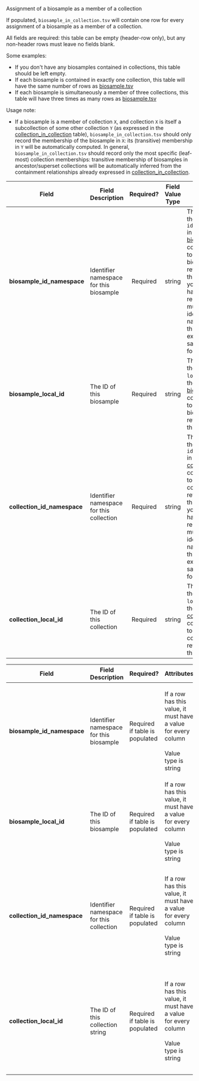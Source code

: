 Assignment of a biosample as a member of a collection

If populated, `biosample_in_collection.tsv` will contain one row for every assignment of a biosample as a member of a collection.

All fields are required: this table can be empty (header-row only), but any non-header rows must leave no fields blank.

Some examples:   
- If you don't have any biosamples contained in collections, this table should be left empty.
- If each biosample is contained in exactly one collection, this table will have the same number of rows as [biosample.tsv](./TableInfo:-biosample.tsv)
- If each biosample is simultaneously a member of three collections, this table will have three times as many rows as [biosample.tsv](./TableInfo:-biosample.tsv)

Usage note:
- If a biosample is a member of collection `X`, and collection `X` is itself a subcollection of some other collection `Y` (as expressed in the [collection_in_collection](./TableInfo:-collection_in_collection.tsv) table), `biosample_in_collection.tsv` should only record the membership of the biosample in `X`: its (transitive) membership in `Y` will be automatically computed. In general, `biosample_in_collection.tsv` should record only the most specific (leaf-most) collection memberships: transitive membership of biosamples in ancestor/superset collections will be automatically inferred from the containment relationships already expressed in [collection_in_collection](./TableInfo:-collection_in_collection.tsv).


Field | Field Description | Required? | Field Value Type | Extra Info 
------|-------------------|:-----------:|:-------------:|------------
**biosample_id_namespace** | Identifier namespace for this biosample  | Required | string | This will be the value of `id_namespace` in the row in [biosample.tsv](./TableInfo:-biosample.tsv) corresponding to the biosample referenced in this row. If your program has not registered multiple CFDE identifier namnespaces, this will be exactly the same value for all rows.
**biosample_local_id** | The ID of this biosample | Required | string | This will be the value of `local_id` in the row in [biosample.tsv](./TableInfo:-biosample.tsv) corresponding to the biosample referenced in this row.
**collection_id_namespace** | Identifier namespace for this collection | Required | string | This will be the value of `id_namespace` in the row in [collection.tsv](./TableInfo:-collection.tsv) corresponding to the collection referenced in this row. If your program has not registered multiple CFDE identifier namespaces, this will be exactly the same value for all rows.
**collection_local_id** | The ID of this collection | Required | string | This will be the value of `local_id` in the row in [collection.tsv](./TableInfo:-collection.tsv) corresponding to the collection referenced in this row.


Field | Field Description | Required? |  Attributes | Extra Info 
------|-------------------|-----------|-------------|------------
**biosample_id_namespace** | Identifier namespace for this biosample | Required if table is populated | If a row has this value, it must have a value for every column <br /><br />Value type is string | For each row (each biosample), this will be the value of `id_namespace` in [biosample.tsv](./TableInfo:-biosample.tsv) for this biosample. If your program has not implemented multiple id_namespaces, this will be exactly the same for all rows and in the `collection_id_namespace` column
**biosample_local_id** | The ID of this biosample |  Required if table is populated | If a row has this value, it must have a value for every column<br /><br /> Value type is string | For each row (each biosample), this will be the value of `local_id` in [biosample.tsv](./TableInfo:-biosample.tsv) for this biosample
**collection_id_namespace** | Identifier namespace for this collection | Required if table is populated | If a row has this value, it must have a value for every column<br /><br />Value type is string | For each row (each biosample), this will be the value of `id_namespace` in [collection.tsv](./TableInfo:-collection.tsv) for the collection this biosample was taken from. If your program has not implemented multiple id_namespaces, this will be exactly the same for all rows and in the `biosample_id_namespace` column
**collection_local_id** | The ID of this collection string |  Required if table is populated | If a row has this value, it must have a value for every column<br /><br /> Value type is string | For each row (each biosample), this will be the value of `local_id` in [collection.tsv](./TableInfo:-collection.tsv) for the collection this biosample was taken from. If a biosample should be part of multiple collections, it should have multiple *rows*. **Concatenating values in this column will invalidate your submission**